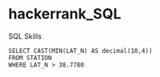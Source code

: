 # hackerrank_SQL
SQL Skills
```
SELECT CAST(MIN(LAT_N) AS decimal(10,4))
FROM STATION
WHERE LAT_N > 38.7780
```
